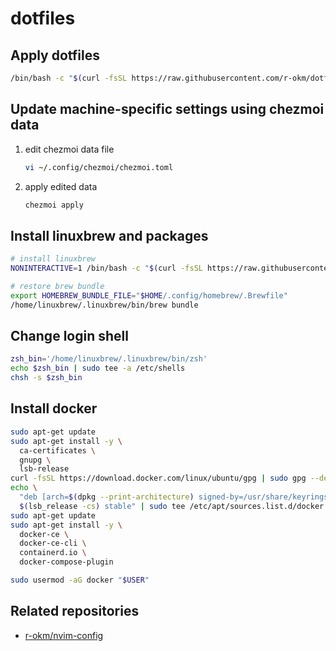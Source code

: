 # dotfiles

## Apply dotfiles

```sh
/bin/bash -c "$(curl -fsSL https://raw.githubusercontent.com/r-okm/dotfiles/main/install.sh)"
```

## Update machine-specific settings using chezmoi data

1. edit chezmoi data file

   ```sh
   vi ~/.config/chezmoi/chezmoi.toml
   ```

1. apply edited data

   ```sh
   chezmoi apply
   ```

## Install linuxbrew and packages

```sh
# install linuxbrew
NONINTERACTIVE=1 /bin/bash -c "$(curl -fsSL https://raw.githubusercontent.com/Homebrew/install/HEAD/install.sh)"

# restore brew bundle
export HOMEBREW_BUNDLE_FILE="$HOME/.config/homebrew/.Brewfile"
/home/linuxbrew/.linuxbrew/bin/brew bundle
```

## Change login shell

```sh
zsh_bin='/home/linuxbrew/.linuxbrew/bin/zsh'
echo $zsh_bin | sudo tee -a /etc/shells
chsh -s $zsh_bin
```

## Install docker

```sh
sudo apt-get update
sudo apt-get install -y \
  ca-certificates \
  gnupg \
  lsb-release
curl -fsSL https://download.docker.com/linux/ubuntu/gpg | sudo gpg --dearmor -o /usr/share/keyrings/docker-archive-keyring.gpg
echo \
  "deb [arch=$(dpkg --print-architecture) signed-by=/usr/share/keyrings/docker-archive-keyring.gpg] https://download.docker.com/linux/ubuntu \
  $(lsb_release -cs) stable" | sudo tee /etc/apt/sources.list.d/docker.list >/dev/null
sudo apt-get update
sudo apt-get install -y \
  docker-ce \
  docker-ce-cli \
  containerd.io \
  docker-compose-plugin

sudo usermod -aG docker "$USER"
```

## Related repositories

- [r-okm/nvim-config](https://github.com/r-okm/nvim-config)
